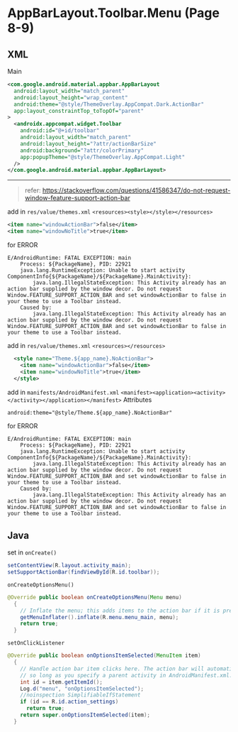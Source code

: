 # AppBarLayout.Toolbar.Menu (Page 8-9)
## XML
Main
```XML
<com.google.android.material.appbar.AppBarLayout
  android:layout_width="match_parent"
  android:layout_height="wrap_content"
  android:theme="@style/ThemeOverlay.AppCompat.Dark.ActionBar"
  app:layout_constraintTop_toTopOf="parent"
>
  <androidx.appcompat.widget.Toolbar
    android:id="@+id/toolbar"
    android:layout_width="match_parent"
    android:layout_height="?attr/actionBarSize"
    android:background="?attr/colorPrimary"
    app:popupTheme="@style/ThemeOverlay.AppCompat.Light"
  />
</com.google.android.material.appbar.AppBarLayout>
```
<!-- add in `res/value/styles.xml` `<resources></resources>`
```XML
<style name="AppTheme.AppBarOverlay" parent="ThemeOverlay.AppCompat.Dark.ActionBar" />
<style name="AppTheme.PopupOverlay" parent="ThemeOverlay.AppCompat.Light" />
``` -->
---
> refer: https://stackoverflow.com/questions/41586347/do-not-request-window-feature-support-action-bar

add in `res/value/themes.xml` `<resources><style></style></resources>`
```XML
<item name="windowActionBar">false</item>
<item name="windowNoTitle">true</item>
```
for ERROR
```log
E/AndroidRuntime: FATAL EXCEPTION: main
    Process: ${PackageName}, PID: 22921
    java.lang.RuntimeException: Unable to start activity ComponentInfo{${PackageName}/${PackageName}.MainActivity}:  
        java.lang.IllegalStateException: This Activity already has an action bar supplied by the window decor. Do not request Window.FEATURE_SUPPORT_ACTION_BAR and set windowActionBar to false in your theme to use a Toolbar instead.
    Caused by: 
        java.lang.IllegalStateException: This Activity already has an action bar supplied by the window decor. Do not request Window.FEATURE_SUPPORT_ACTION_BAR and set windowActionBar to false in your theme to use a Toolbar instead.
```
add in `res/value/themes.xml` `<resources></resources>`
```XML
  <style name="Theme.${app_name}.NoActionBar">
    <item name="windowActionBar">false</item>
    <item name="windowNoTitle">true</item>
  </style>
```
add in `manifests/AndroidManifest.xml` `<manifest><application><activity></activity></application></manifest>` Attributes
```XML
android:theme="@style/Theme.${app_name}.NoActionBar"
```
for ERROR
```log
E/AndroidRuntime: FATAL EXCEPTION: main
    Process: ${PackageName}, PID: 22921
    java.lang.RuntimeException: Unable to start activity ComponentInfo{${PackageName}/${PackageName}.MainActivity}:  
        java.lang.IllegalStateException: This Activity already has an action bar supplied by the window decor. Do not request Window.FEATURE_SUPPORT_ACTION_BAR and set windowActionBar to false in your theme to use a Toolbar instead.
    Caused by: 
        java.lang.IllegalStateException: This Activity already has an action bar supplied by the window decor. Do not request Window.FEATURE_SUPPORT_ACTION_BAR and set windowActionBar to false in your theme to use a Toolbar instead.
```
## Java
<!-- `import`
```Java
import androidx.appcompat.app.AppCompatActivity;
``` -->
<!-- Declear
```java
public class MainActivity extends AppCompatActivity 
  {
    @Override protected void onCreate(Bundle savedInstanceState) {}
    @Override public boolean onCreateOptionsMenu(Menu menu) {}
    @Override public boolean onOptionsItemSelected(MenuItem item) {}
  }
``` -->
<!-- Link
```java
``` -->
set in `onCreate()`
```java
setContentView(R.layout.activity_main);
setSupportActionBar(findViewById(R.id.toolbar));
```
`onCreateOptionsMenu()`
```java
@Override public boolean onCreateOptionsMenu(Menu menu) 
  {
    // Inflate the menu; this adds items to the action bar if it is present.
    getMenuInflater().inflate(R.menu.menu_main, menu);
    return true;
  }
```
`setOnClickListener`
```java
@Override public boolean onOptionsItemSelected(MenuItem item) 
  {
    // Handle action bar item clicks here. The action bar will automatically handle clicks on the Home/Up button, 
    // so long as you specify a parent activity in AndroidManifest.xml.
    int id = item.getItemId();
    Log.d("menu", "onOptionsItemSelected");
    //noinspection SimplifiableIfStatement
    if (id == R.id.action_settings) 
      return true;
    return super.onOptionsItemSelected(item);
  }
```
